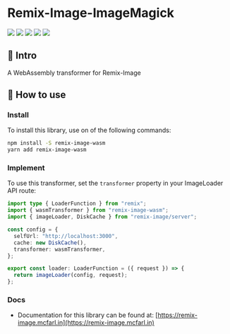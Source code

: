 # Remix-Image-ImageMagick

![](https://badgen.net/npm/v/remix-image-wasm)
![](https://badgen.net/npm/license/remix-image-wasm)
![](https://badgen.net/npm/types/remix-image-wasm)
![](https://badgen.net/bundlephobia/min/remix-image-wasm)
![](https://badgen.net/npm/dt/remix-image-wasm)

## 👋 Intro

A WebAssembly transformer for Remix-Image

## 🚀 How to use

### Install

To install this library, use on of the following commands:
```bash
npm install -S remix-image-wasm
yarn add remix-image-wasm
```

### Implement

To use this transformer, set the `transformer` property in your ImageLoader API route:
```typescript
import type { LoaderFunction } from "remix";
import { wasmTransformer } from "remix-image-wasm";
import { imageLoader, DiskCache } from "remix-image/server";

const config = {
  selfUrl: "http://localhost:3000",
  cache: new DiskCache(),
  transformer: wasmTransformer,
};

export const loader: LoaderFunction = ({ request }) => {
  return imageLoader(config, request);
};
```

### Docs

- Documentation for this library can be found at: [https://remix-image.mcfarl.in](https://remix-image.mcfarl.in)
